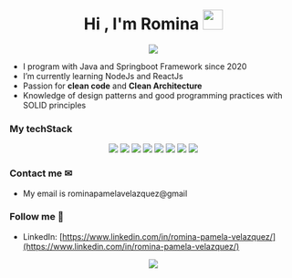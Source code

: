 
<h1 align="center">Hi , I'm Romina <img src="https://media.giphy.com/media/hvRJCLFzcasrR4ia7z/giphy.gif" width="35"></h1>
<p align="center">
<a href="https://github.com/DenverCoder1/readme-typing-svg"><img src="https://readme-typing-svg.herokuapp.com?lines=Backend+Software+Developer;Data+Science+Student&center=true&width=500&height=50"></a>
</p>

- I program with Java and Springboot Framework since 2020
- I’m currently learning NodeJs and ReactJs
- Passion for **clean code** and **Clean Architecture**
- Knowledge of design patterns and good programming practices with SOLID principles

### My techStack 

<div align="center">
    <img src="https://img.shields.io/badge/Java-ED8B00?style=for-the-badge&logo=java&logoColor=white" />
    <img src="https://img.shields.io/badge/Spring-6DB33F?style=for-the-badge&logo=spring&logoColor=white" />
    <img src="https://img.shields.io/badge/PostgreSQL-316192?style=for-the-badge&logo=postgresql&logoColor=white" />
    <img src="https://img.shields.io/badge/MySQL-00000F?style=for-the-badge&logo=mysql&logoColor=white" />
    <img src="https://img.shields.io/badge/MongoDB-4EA94B?style=for-the-badge&logo=mongodb&logoColor=white" />
    <img src="https://img.shields.io/badge/Amazon_AWS-232F3E?style=for-the-badge&logo=amazon-aws&logoColor=white" /> 
    <img src="https://img.shields.io/badge/HTML5-E34F26?style=for-the-badge&logo=html5&logoColor=white" />
    <img src="https://img.shields.io/badge/CSS3-1572B6?style=for-the-badge&logo=css3&logoColor=white" />
</div>

### Contact me ✉
- My email is rominapamelavelazquez@gmail

### Follow me 📲

- LinkedIn: [https://www.linkedin.com/in/romina-pamela-velazquez/](https://www.linkedin.com/in/romina-pamela-velazquez/)

<div align="center">
    <img src="https://forthebadge.com/images/badges/built-with-love.svg" />
</div>
